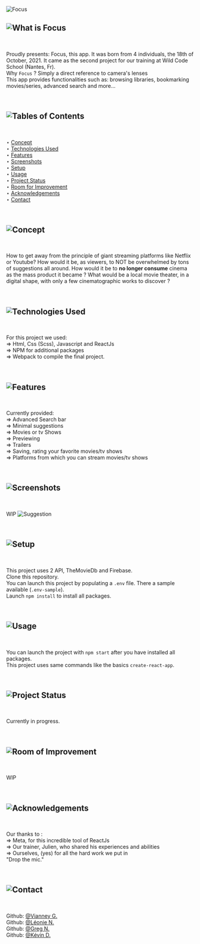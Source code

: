![Focus](https://i.imgur.com/RkOF8m2.png)

## ![What is Focus](https://i.imgur.com/XqLrPTo.png)
<br>

Proudly presents: Focus, this app.
It was born from 4 individuals, the 18th of October, 2021. It came as the second project for our training at Wild Code School (Nantes, Fr).<br>
Why `Focus` ? Simply a direct reference to camera's lenses<br>
This app provides functionalities such as: browsing libraries, bookmarking movies/series, advanced search and more...

<br>

## ![Tables of Contents](https://i.imgur.com/onvvWvF.png)
<br>

⋆ [Concept](https://github.com/Vianney-Gln/Focus/tree/readme.rewrite#-2)<br>
⋆ [Technologies Used](https://github.com/Vianney-Gln/Focus/tree/readme.rewrite#-3)<br>
⋆ [Features](https://github.com/Vianney-Gln/Focus/tree/readme.rewrite#-4)<br>
⋆ [Screenshots](https://github.com/Vianney-Gln/Focus/tree/readme.rewrite#-5)<br>
⋆ [Setup](https://github.com/Vianney-Gln/Focus/tree/readme.rewrite#-6)<br>
⋆ [Usage](https://github.com/Vianney-Gln/Focus/tree/readme.rewrite#-7)<br>
⋆ [Project Status](https://github.com/Vianney-Gln/Focus/tree/readme.rewrite#-8)<br>
⋆ [Room for Improvement](https://github.com/Vianney-Gln/Focus/tree/readme.rewrite#-9)<br>
⋆ [Acknowledgements](https://github.com/Vianney-Gln/Focus/tree/readme.rewrite#-10)<br>
⋆ [Contact](https://github.com/Vianney-Gln/Focus/tree/readme.rewrite#-11)

<br>

## ![Concept](https://i.imgur.com/VAtnKbo.png)
<br>

How to get away from the principle of giant streaming platforms like
Netflix or Youtube? How would it be, as viewers, to NOT be overwhelmed
by tons of suggestions all around. How would it be to **no longer consume**
cinema as the mass product it became ? What would be a local movie
theater, in a digital shape, with only a few cinematographic works to
discover ?

<br>

## ![Technologies Used](https://i.imgur.com/5FJjbNQ.png)
<br>

For this project we used:<br>
⇒ Html, Css (Scss), Javascript and ReactJs<br>
⇒ NPM for additional packages<br>
⇒ Webpack to compile the final project.

<br>

## ![Features](https://i.imgur.com/Z21S0ND.png)
<br>

Currently provided:<br>
⇒ Advanced Search bar<br>
⇒ Minimal suggestions<br>
⇒ Movies or tv Shows<br>
⇒ Previewing<br>
⇒ Trailers<br>
⇒ Saving, rating your favorite movies/tv shows<br>
⇒ Platforms from which you can stream movies/tv shows

<br>

## ![Screenshots](https://i.imgur.com/ZQfZDn2.png)
<br>

WIP
![Suggestion](https://i.imgur.com/yrgFplq.png)

<br>

## ![Setup](https://i.imgur.com/viJ8RPS.png)
<br>

This project uses 2 API, TheMovieDb and Firebase.<br>
Clone this repository.<br>
You can launch this project by populating a `.env` file. There a sample available (`.env-sample`).<br>
Launch `npm install` to install all packages.

<br>

## ![Usage](https://i.imgur.com/Hf1U6Ux.png)
<br>

You can launch the project with `npm start` after you have installed all packages.<br>
This project uses same commands like the basics `create-react-app`.

<br>

## ![Project Status](https://i.imgur.com/leIJxes.png)
<br>

Currently in progress.

<br>

## ![Room of Improvement](https://i.imgur.com/xLKSIqd.png)
<br>

WIP

<br>

## ![Acknowledgements](https://i.imgur.com/Tqkkjy2.png)
<br>

Our thanks to :<br>
⇒ Meta, for this incredible tool of ReactJs<br>
⇒ Our trainer, Julien, who shared his experiences and abilities<br>
⇒ Ourselves, (yes) for all the hard work we put in<br>
"Drop the mic."

<br>

## ![Contact](https://i.imgur.com/dfLq9ZE.png)
<br>

Github: [@Vianney G.](https://github.com/Vianney-Gln)<br>
Github: [@Léonie N.](https://github.com/LeonieNollevalle)<br>
Github: [@Greg N.](https://github.com/anarkhya)<br>
Github: [@Kévin D.](https://github.com/KevinDurand974)
